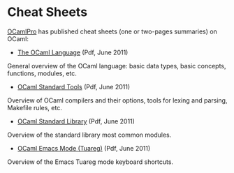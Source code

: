 <!-- ((! set title Cheat Sheets !)) ((! set documentation !)) -->

# Cheat Sheets
[OCamlPro](http://www.ocamlpro.com/) has published cheat sheets (one or
two-pages summaries) on OCaml:

* [The OCaml Language](http://www.ocamlpro.com/files/ocaml-lang.pdf)
 (Pdf, June 2011)<br />

General overview of the OCaml language: basic data types, basic
concepts, functions, modules, etc.



* [OCaml Standard
 Tools](http://www.ocamlpro.com/files/ocaml-tools.pdf) (Pdf, June
 2011)<br />

Overview of OCaml compilers and their options, tools for lexing and
parsing, Makefile rules, etc.



* [OCaml Standard
 Library](http://www.ocamlpro.com/files/ocaml-stdlib.pdf) (Pdf, June
 2011)<br />

Overview of the standard library most common modules.



* [OCaml Emacs Mode
 (Tuareg)](http://www.ocamlpro.com/files/tuareg-mode.pdf) (Pdf, June
 2011)<br />

Overview of the Emacs Tuareg mode keyboard shortcuts.



